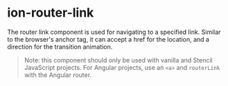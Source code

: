 # ion-router-link

The router link component is used for navigating to a specified link. Similar to the browser's anchor tag, it can accept a href for the location, and a direction for the transition animation.

> Note: this component should only be used with vanilla and Stencil JavaScript projects. For Angular projects, use an `<a>` and `routerLink` with the Angular router.
